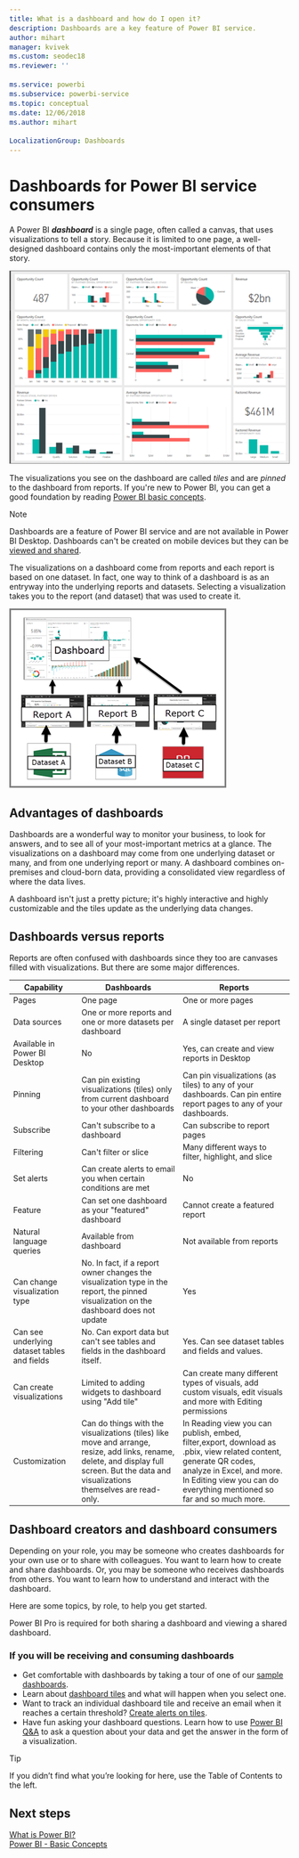 ```yaml
---
title: What is a dashboard and how do I open it?
description: Dashboards are a key feature of Power BI service.
author: mihart
manager: kvivek
ms.custom: seodec18
ms.reviewer: ''

ms.service: powerbi
ms.subservice: powerbi-service
ms.topic: conceptual
ms.date: 12/06/2018
ms.author: mihart

LocalizationGroup: Dashboards
---
```

# Dashboards for Power BI service consumers

A Power BI ***dashboard*** is a single page, often called a canvas, that uses visualizations to tell a story. Because it is limited to one page, a well-designed dashboard contains only the most-important elements of that story.

![dashboard](media/end-user-dashboards/power-bi-dashboard2.png)

The visualizations you see on the dashboard are called *tiles* and are *pinned* to the dashboard from reports. If you're new to Power BI, you can get a good foundation by reading [Power BI basic concepts](end-user-basic-concepts.md).

> [!NOTE]
> Dashboards are a feature of Power BI service and are not available in Power BI Desktop. Dashboards can't be created on mobile devices but they can be [viewed and shared](mobile/mobile-apps-view-dashboard.md).
> 
> 

The visualizations on a dashboard come from reports and each report is based on one dataset. In fact, one way to think of a dashboard is as an entryway into the underlying reports and datasets. Selecting a visualization takes you to the report (and dataset) that was used to create it.

![diagram showing relationship between dashboards, reports, datasets](media/end-user-dashboards/power-bi-diagram.png)

## Advantages of dashboards
Dashboards are a wonderful way to monitor your business, to look for answers, and to see all of your most-important metrics at a glance. The visualizations on a dashboard may come from one underlying dataset or many, and from one underlying report or many. A dashboard combines on-premises and cloud-born data, providing a consolidated view regardless of where the data lives.

A dashboard isn't just a pretty picture; it's highly interactive and highly customizable and the tiles update as the underlying data changes.

## Dashboards versus reports
Reports are often confused with dashboards since they too are canvases filled with visualizations. But there are some major differences.

| **Capability** | **Dashboards** | **Reports** |
| --- | --- | --- |
| Pages |One page |One or more pages |
| Data sources |One or more reports and one or more datasets per dashboard |A single dataset per report |
| Available in Power BI Desktop |No |Yes, can create and view reports in Desktop |
| Pinning |Can pin existing visualizations (tiles) only from current dashboard to your other dashboards |Can pin visualizations (as tiles) to any of your dashboards. Can pin entire report pages to any of your dashboards. |
| Subscribe |Can't subscribe to a dashboard |Can subscribe to report pages |
| Filtering |Can't filter or slice |Many different ways to filter, highlight, and slice |
| Set alerts |Can create alerts to email you when certain conditions are met |No |
| Feature |Can set one dashboard as your "featured" dashboard |Cannot create a featured report |
| Natural language queries |Available from dashboard |Not available from reports |
| Can change visualization type |No. In fact, if a report owner changes the visualization type in the report, the pinned visualization on the dashboard does not update |Yes |
| Can see underlying dataset tables and fields |No. Can export data but can't see tables and fields in the dashboard itself. |Yes. Can see dataset tables and fields and values. |
| Can create visualizations |Limited to adding widgets to dashboard using "Add tile" |Can create many different types of visuals, add custom visuals, edit visuals and more with Editing permissions |
| Customization |Can do things with the visualizations (tiles) like move and arrange, resize, add links, rename, delete, and display full screen. But the data and visualizations themselves are read-only. |In Reading view you can publish, embed, filter,export, download as .pbix, view related content, generate QR codes, analyze in Excel, and more.  In Editing view you can do everything mentioned so far and so much more. |

## Dashboard creators and dashboard consumers
Depending on your role, you may be someone who creates dashboards for your own use or to share with colleagues. You want to learn how to create and share dashboards. Or, you may be someone who receives dashboards from others. You want to learn how to understand and interact with the dashboard.

Here are some topics, by role, to help you get started.

Power BI Pro is required for both sharing a dashboard and viewing a shared dashboard.

### If you will be receiving and consuming dashboards
* Get comfortable with dashboards by taking a tour of one of our [sample dashboards](../sample-tutorial-connect-to-the-samples.md).
* Learn about [dashboard tiles](end-user-tiles.md) and what will happen when you select one.
* Want to track an individual dashboard tile and receive an email when it reaches a certain threshold? [Create alerts on tiles](end-user-alerts.md).
* Have fun asking your dashboard questions. Learn how to use [Power BI Q&A](end-user-q-and-a.md) to ask a question about your data and get the answer in the form of a visualization.

> [!TIP]
> If you didn’t find what you’re looking for here, use the Table of Contents to the left.
> 

## Next steps
[What is Power BI?](../power-bi-overview.md)  
[Power BI - Basic Concepts](end-user-basic-concepts.md)  